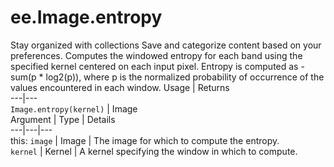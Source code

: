  
#  ee.Image.entropy
Stay organized with collections  Save and categorize content based on your preferences. 
Computes the windowed entropy for each band using the specified kernel centered on each input pixel. Entropy is computed as -sum(p * log2(p)), where p is the normalized probability of occurrence of the values encountered in each window. Usage | Returns  
---|---  
`Image.entropy(kernel)` | Image  
Argument | Type | Details  
---|---|---  
this: `image` | Image | The image for which to compute the entropy.  
`kernel` | Kernel | A kernel specifying the window in which to compute.  
